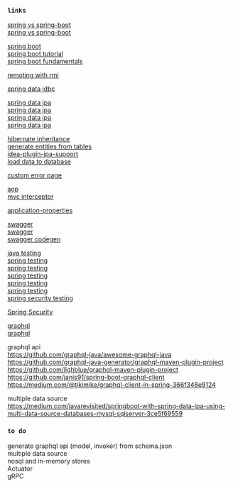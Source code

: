### `links`
[spring vs spring-boot](https://dzone.com/articles/spring-vs-spring-boot)  
[spring vs spring-boot](https://www.baeldung.com/spring-vs-spring-boot)  

[spring boot](https://www.baeldung.com/spring-boot-start)  
[spring boot tutorial](https://www.javatpoint.com/spring-boot-tutorial)  
[spring boot fundamentals](https://gitlab.com/videolearning/spring-fundamentals.git)

[remoting with rmi](https://www.baeldung.com/spring-remoting-rmi)

[spring data jdbc](https://spring.io/guides/gs/relational-data-access/)

[spring data jpa](https://thoughts-on-java.org/what-is-spring-data-jpa-and-why-should-you-use-it/)  
[spring data jpa](https://www.baeldung.com/the-persistence-layer-with-spring-data-jpa)  
[spring data jpa](https://docs.spring.io/spring-data/data-jpa/docs/current/reference/html/#jpa.query-methods)  
[spring data jpa](https://attacomsian.com/blog/spring-data-jpa-named-queries)

[hibernate inheritance](https://www.baeldung.com/hibernate-inheritance)  
[generate entities from tables](https://intellij-support.jetbrains.com/hc/en-us/community/posts/115000751864-Generate-Persistence-Mapping-by-Database-Schema-Detail-settings-for-Entity-Class)  
[idea-plugin-jpa-support](https://github.com/carter-ya/idea-plugin-jpa-support)  
[load data to database](https://www.baeldung.com/spring-boot-data-sql-and-schema-sql)  

[custom error page](https://www.baeldung.com/spring-boot-custom-error-page)  

[aop](https://dzone.com/articles/implementing-aop-with-spring-boot-and-aspectj)  
[mvc interceptor](https://www.baeldung.com/spring-mvc-handlerinterceptor)  

[application-properties](https://docs.spring.io/spring-boot/docs/current/reference/html/common-application-properties.html)  

[swagger](https://www.baeldung.com/swagger-2-documentation-for-spring-rest-api)  
[swagger](https://dzone.com/articles/spring-boot-restful-api-documentation-with-swagger)  
[swagger codegen](https://stackoverflow.com/questions/39724076/swagger-codegen-cli-java-client-how-to-use-it-right)  

[java testing](https://www.jrebel.com/blog/how-to-use-java-integration-testing)  
[spring testing](https://www.baeldung.com/spring-boot-testing)  
[spring testing](https://www.baeldung.com/bdd-mockito)  
[spring testing](https://reflectoring.io/unit-testing-spring-boot/)  
[spring testing](https://reflectoring.io/spring-boot-web-controller-test/)  
[spring testing](https://reflectoring.io/spring-boot-test/)  
[spring security testing](https://www.baeldung.com/spring-security-integration-tests)  

[Spring Security](https://www.youtube.com/watch?v=sm-8qfMWEV8&list=PLqq-6Pq4lTTYTEooakHchTGglSvkZAjnE)  

[graphql](https://www.baeldung.com/spring-graphql)  
[graphql](https://app.pluralsight.com/guides/building-a-graphql-server-with-spring-boot)  

graphql api  
https://github.com/graphql-java/awesome-graphql-java  
https://github.com/graphql-java-generator/graphql-maven-plugin-project  
https://github.com/lighblue/graphql-maven-plugin-project  
https://github.com/janis91/spring-boot-graphql-client  
https://medium.com/@tikimike/graphql-client-in-spring-366f348e9124

multiple data source  
https://medium.com/javarevisited/springboot-with-spring-data-jpa-using-multi-data-source-databases-mysql-sqlserver-3ce5f69559

### `to do`
generate graphql api (model, invoker) from schema.json  
multiple data source  
nosql and in-memory stores  
Actuator  
gRPC  
